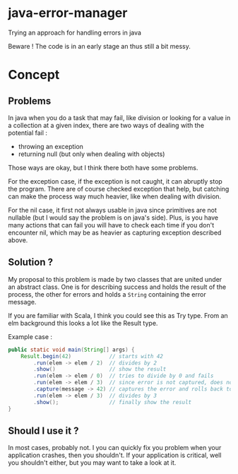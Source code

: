 # java-error-manager
Trying an approach for handling errors in java

Beware ! The code is in an early stage an thus still a bit messy.

# Concept

## Problems
In java when you do a task that may fail, like division or looking
for a value in a collection at a given index, there are two ways of
dealing with the potential fail :

- throwing an exception
- returning null (but only when dealing with objects)

Those ways are okay, but I think there both have some problems.

For the exception case, if the exception is not caught, it can
abruptly stop the program. There are of course checked exception
that help, but catching can make the process way much heavier,
like when dealing with division.

For the nil case, it first not always usable in java since
primitives are not nullable (but I would say the problem is
on java's side). Plus, is you have many actions that can fail
you will have to check each time if you don't encounter nil,
which may be as heavier as capturing exception described above.

## Solution ?
My proposal to this problem is made by two classes that are
united under an abstract class. One is for describing success
and holds the result of the process, the other for errors and
holds a `String` containing the error message.

If you are familiar with Scala, I think you could see this
as Try type. From an elm background this
looks a lot like the Result type.

Example case :
```java
public static void main(String[] args) {
    Result.begin(42)            // starts with 42
        .run(elem -> elem / 2)  // divides by 2
        .show()                 // show the result
        .run(elem -> elem / 0)  // tries to divide by 0 and fails
        .run(elem -> elem / 3)  // since error is not captured, does nothing
        .capture(message -> 42) // captures the error and rolls back to 42
        .run(elem -> elem / 3)  // divides by 3
        .show();                // finally show the result
}
```

## Should I use it ?
In most cases, probably not. I you can quickly fix you problem
when your application crashes, then you shouldn't. If your
application is critical, well you shouldn't either, but you may want to
take a look at it.
